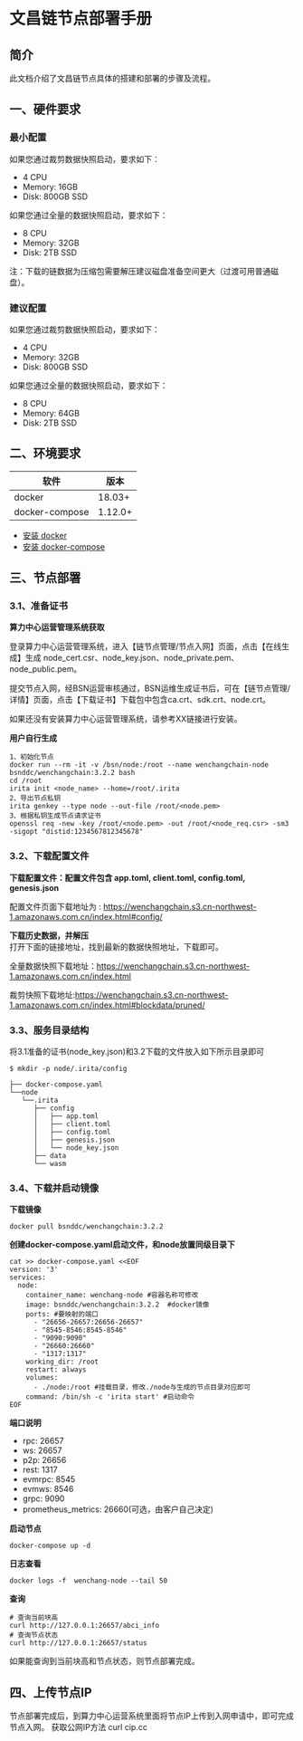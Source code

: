 # 文昌链节点部署手册

## 简介

此文档介绍了文昌链节点具体的搭建和部署的步骤及流程。

## 一、硬件要求

### 最小配置

如果您通过裁剪数据快照启动，要求如下：

- 4 CPU
- Memory: 16GB
- Disk: 800GB SSD

如果您通过全量的数据快照启动，要求如下：

- 8 CPU
- Memory: 32GB
- Disk: 2TB SSD

注：下载的链数据为压缩包需要解压建议磁盘准备空间更大（过渡可用普通磁盘）。

### 建议配置

如果您通过裁剪数据快照启动，要求如下：

- 4 CPU
- Memory: 32GB
- Disk: 800GB SSD

如果您通过全量的数据快照启动，要求如下：

- 8 CPU
- Memory: 64GB
- Disk: 2TB SSD

## 二、环境要求

| 软件           | 版本    |
| -------------- | ------- |
| docker         | 18.03+  |
| docker-compose | 1.12.0+ |

- [安装 docker](https://docs.docker.com/engine/installation/)
- [安装 docker-compose](https://docs.docker.com/compose/install/)

## 三、节点部署
### 3.1、准备证书

**算力中心运营管理系统获取**

登录算力中心运营管理系统，进入【链节点管理/节点入网】页面，点击【在线生成】生成 node_cert.csr、node_key.json、node_private.pem、node_public.pem。

 提交节点入网，经BSN运营审核通过，BSN运维生成证书后，可在【链节点管理/详情】页面，点击【下载证书】下载包中包含ca.crt、sdk.crt、node.crt。

如果还没有安装算力中心运营管理系统，请参考XX链接进行安装。

**用户自行生成**

```shell
1、初始化节点
docker run --rm -it -v /bsn/node:/root --name wenchangchain-node bsnddc/wenchangchain:3.2.2 bash
cd /root
irita init <node_name> --home=/root/.irita
2、导出节点私钥
irita genkey --type node --out-file /root/<node.pem>
3、根据私钥生成节点请求证书
openssl req -new -key /root/<node.pem> -out /root/<node_req.csr> -sm3 -sigopt "distid:1234567812345678"
```



### 3.2、下载配置文件

**下载配置文件：配置文件包含 app.toml, client.toml, config.toml, genesis.json**

配置文件页面下载地址为 : https://wenchangchain.s3.cn-northwest-1.amazonaws.com.cn/index.html#config/

**下载历史数据，并解压** 
<br>打开下面的链接地址，找到最新的数据快照地址，下载即可。

全量数据快照下载地址：https://wenchangchain.s3.cn-northwest-1.amazonaws.com.cn/index.html

裁剪快照下载地址:https://wenchangchain.s3.cn-northwest-1.amazonaws.com.cn/index.html#blockdata/pruned/

### 3.3、服务目录结构
将3.1准备的证书(node_key.json)和3.2下载的文件放入如下所示目录即可

```shell
$ mkdir -p node/.irita/config

├── docker-compose.yaml
└──node
   └──.irita
      ├── config
      │   ├── app.toml
      │   ├── client.toml
      │   ├── config.toml
      │   ├── genesis.json
      │   └── node_key.json
      ├── data
      └── wasm
```

### 3.4、下载并启动镜像

**下载镜像**

```shell
docker pull bsnddc/wenchangchain:3.2.2
```

**创建docker-compose.yaml启动文件，和node放置同级目录下**

```shell
cat >> docker-compose.yaml <<EOF
version: '3'
services:
  node:
    container_name: wenchang-node #容器名称可修改
    image: bsnddc/wenchangchain:3.2.2  #docker镜像 
    ports: #要映射的端口
      - "26656-26657:26656-26657"  
      - "8545-8546:8545-8546"
      - "9090:9090"
      - "26660:26660"
      - "1317:1317"
    working_dir: /root
    restart: always
    volumes:
      - ./node:/root #挂载目录，修改./node与生成的节点目录对应即可
    command: /bin/sh -c 'irita start' #启动命令
EOF
```

**端口说明**

* rpc: 26657
* ws: 26657
* p2p: 26656
* rest: 1317
* evmrpc: 8545
* evmws: 8546
* grpc: 9090
* prometheus_metrics: 26660(可选，由客户自己决定) 

**启动节点**

```shell
docker-compose up -d
```

**日志查看**

```shell
docker logs -f  wenchang-node --tail 50
```

**查询**

```shell
# 查询当前块高
curl http://127.0.0.1:26657/abci_info   
# 查询节点状态
curl http://127.0.0.1:26657/status   
```

如果能查询到当前块高和节点状态，则节点部署完成。

## 四、上传节点IP

节点部署完成后，到算力中心运营系统里面将节点IP上传到入网申请中，即可完成节点入网。
获取公网IP方法 curl cip.cc

